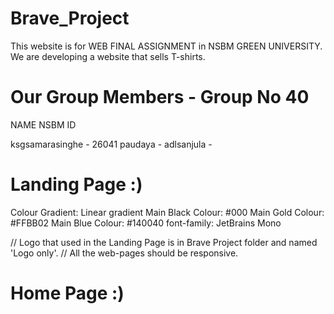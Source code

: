 # Brave_Project
This website is for WEB FINAL ASSIGNMENT in NSBM GREEN UNIVERSITY.  We are developing a website that sells T-shirts. 

# Our Group Members - Group No 40

NAME              NSBM ID

ksgsamarasinghe - 26041
paudaya - 
adlsanjula - 


# Landing Page :)

Colour Gradient: Linear gradient
Main Black Colour: #000
Main Gold Colour: #FFBB02
Main Blue Colour: #140040
font-family: JetBrains Mono

// Logo that used in the Landing Page is in Brave Project folder and named 'Logo only'.
// All the web-pages should be responsive.

# Home Page :)


